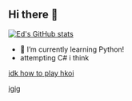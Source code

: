 ## Hi there 👋

<!--
**lmoadeck-Lunity/lmoadeck-Lunity** is a ✨ _special_ ✨ repository because its `README.md` (this file) appears on your GitHub profile.

Here are some ideas to get you started:

- 🔭 I’m currently working on ...
- 🌱 I’m currently learning ...
- 👯 I’m looking to collaborate on ...
- 🤔 I’m looking for help with ...
- 💬 Ask me about ...
- 📫 How to reach me: ...
- 😄 Pronouns: ...
- ⚡ Fun fact: ...
-->

[![Ed's GitHub stats](https://github-readme-stats.vercel.app/api?username=lmoadeck-Lunity&theme=dark)](https://github.com/anuraghazra/github-readme-stats)

- 🌱 I’m currently learning Python!
- attempting C# i think

[idk how to play hkoi](https://judge.hkoi.org/user/LM1080)

<!--i love teto-->

[igig](https://instagram.com/lmaodeick)
